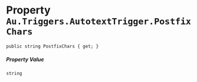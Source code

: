 # Property `Au.Triggers.AutotextTrigger.PostfixChars`

```
public string PostfixChars { get; }
```

##### Property Value

`string`
